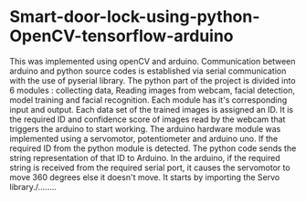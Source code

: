 # Smart-door-lock-using-python-OpenCV-tensorflow-arduino
This was implemented using openCV and arduino. 
Communication between arduino and python source codes is established via serial communication with the use of pyserial library.
The python part of the project is divided into 6 modules : collecting data, Reading images from webcam, facial detection, model training and facial recognition.
Each module has it's corresponding input and output.
Each data set of the trained images is assigned an ID.
It is the required ID and confidence score of images read by the webcam that triggers the arduino to start working.
The arduino hardware module was implemented using a servomotor, potentiometer and arduino uno.
If the required ID from the python module is detected. The python code sends the string representation of that ID to Arduino.
In the arduino, if the required string is received from the required serial port, it causes the servomotor to move 360 degrees else it doesn't move. It starts by importing the Servo library./........
